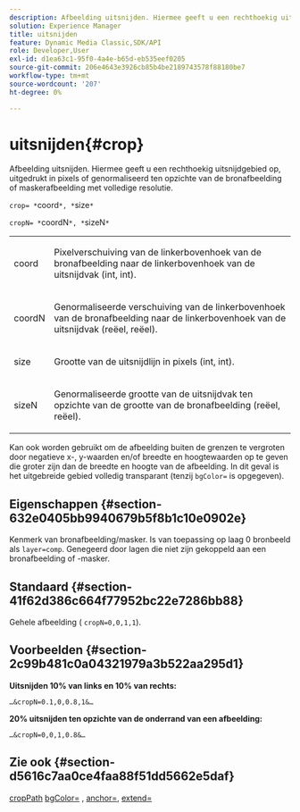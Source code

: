 ```yaml
---
description: Afbeelding uitsnijden. Hiermee geeft u een rechthoekig uitsnijdgebied op, uitgedrukt in pixels of genormaliseerd ten opzichte van de bronafbeelding of maskerafbeelding met volledige resolutie.
solution: Experience Manager
title: uitsnijden
feature: Dynamic Media Classic,SDK/API
role: Developer,User
exl-id: d1ea63c1-95f0-4a4e-b65d-eb535eef0205
source-git-commit: 206e4643e3926cb85b4be2189743578f88180be7
workflow-type: tm+mt
source-wordcount: '207'
ht-degree: 0%

---
```


# uitsnijden{#crop}

Afbeelding uitsnijden. Hiermee geeft u een rechthoekig uitsnijdgebied op, uitgedrukt in pixels of genormaliseerd ten opzichte van de bronafbeelding of maskerafbeelding met volledige resolutie.

`crop= *`coord`*, *`size`*`

`cropN= *`coordN`*, *`sizeN`*`

<table id="simpletable_472A9AD67AA64419B0877B0535F8B14A"> 
 <tr class="strow"> 
  <td class="stentry"> <p><span class="codeph"> <span class="varname"> coord</span></span> </p> </td> 
  <td class="stentry"> <p>Pixelverschuiving van de linkerbovenhoek van de bronafbeelding naar de linkerbovenhoek van de uitsnijdvak (int, int). </p></td> 
 </tr> 
 <tr class="strow"> 
  <td class="stentry"> <p><span class="codeph"> <span class="varname"> coordN</span></span> </p> </td> 
  <td class="stentry"> <p>Genormaliseerde verschuiving van de linkerbovenhoek van de bronafbeelding naar de linkerbovenhoek van de uitsnijdvak (reëel, reëel). </p></td> 
 </tr> 
 <tr class="strow"> 
  <td class="stentry"> <p><span class="codeph"> <span class="varname"> size</span></span> </p></td> 
  <td class="stentry"> <p>Grootte van de uitsnijdlijn in pixels (int, int). </p></td> 
 </tr> 
 <tr class="strow"> 
  <td class="stentry"> <p><span class="codeph"> <span class="varname"> sizeN</span></span> </p></td> 
  <td class="stentry"> <p>Genormaliseerde grootte van de uitsnijdvak ten opzichte van de grootte van de bronafbeelding (reëel, reëel). </p></td> 
 </tr> 
</table>

Kan ook worden gebruikt om de afbeelding buiten de grenzen te vergroten door negatieve x-, y-waarden en/of breedte en hoogtewaarden op te geven die groter zijn dan de breedte en hoogte van de afbeelding. In dit geval is het uitgebreide gebied volledig transparant (tenzij `bgColor=` is opgegeven).

## Eigenschappen {#section-632e0405bb9940679b5f8b1c10e0902e}

Kenmerk van bronafbeelding/masker. Is van toepassing op laag 0 bronbeeld als `layer=comp`. Genegeerd door lagen die niet zijn gekoppeld aan een bronafbeelding of -masker.

## Standaard {#section-41f62d386c664f77952bc22e7286bb88}

Gehele afbeelding ( `cropN=0,0,1,1`).

## Voorbeelden {#section-2c99b481c0a04321979a3b522aa295d1}

**Uitsnijden 10% van links en 10% van rechts:**

`…&cropN=0.1,0,0.8,1&…`

**20% uitsnijden ten opzichte van de onderrand van een afbeelding:**

`…&cropN=0,0,1,0.8&…`

## Zie ook {#section-d5616c7aa0ce4faa88f51dd5662e5daf}

[cropPath](/help/aem-is-ir-api/is-api/http-ref/image-serving-api-ref/c-http-protocol-reference/c-command-reference/r-croppath.md) [bgColor=](../../../../../is-api/http-ref/image-serving-api-ref/c-http-protocol-reference/c-command-reference/r-bgcolor.md#reference-441371ba4ef54fe781887c5ae448f6ab) , [anchor=](../../../../../is-api/http-ref/image-serving-api-ref/c-http-protocol-reference/c-command-reference/r-anchor.md#reference-6661e548ab284b82828d8d94c8ddeb7c), [extend=](../../../../../is-api/http-ref/image-serving-api-ref/c-http-protocol-reference/c-command-reference/r-extend.md#reference-7e9156beb285459d830e2d56782a74ac)
